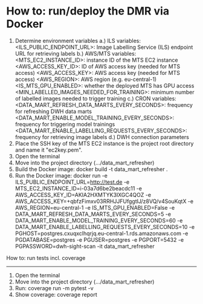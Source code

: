 How to: run/deploy the DMR via Docker
=====================================

1. Determine environment variables 
   a.) ILS variables:
      <ILS_PUBLIC_ENDPOINT_URL>: Image Labelling Service (ILS) endpoint URL for retrieving labels
   b.) AWS/MTS variables:
      <MTS_EC2_INSTANCE_ID>: instance ID of the MTS EC2 instance
      <AWS_ACCESS_KEY_ID>: ID of AWS access key (needed for MTS access)
      <AWS_ACCESS_KEY>: AWS access key (needed for MTS access)
      <AWS_REGION>: AWS region (e.g. eu-central-1)
      <IS_MTS_GPU_ENABLED>: whether the deployed MTS has GPU access
      <MIN_LABELLED_IMAGES_NEEDED_FOR_TRAINING>: minimum number of labelled images needed to trigger training
   c.) CRON variables:
      <DATA_MART_REFRESH_DATA_MARTS_EVERY_SECONDS>: frequency for refreshing DWH data marts
      <DATA_MART_ENABLE_MODEL_TRAINING_EVERY_SECONDS>: frequency for triggering model trainings
      <DATA_MART_ENABLE_LABELLING_REQUESTS_EVERY_SECONDS>: frequency for retrieving image labels
   d.) DWH connection parameters
      <PGHOST>
      <PGDATABASE>
      <PGUSER>
      <PGPORT>
      <PGPASSWORD>
2. Place the SSH key of the MTS EC2 instance is the project root directory and name it "ec2key.pem".
3. Open the terminal
4. Move into the project directory (.../data_mart_refresher)
5. Build the Docker image: docker build -t data_mart_refresher .
6. Run the Docker image:
   docker run 
   -e ILS_PUBLIC_ENDPOINT_URL=http://test.de
   -e MTS_EC2_INSTANCE_ID=i-03a7d6be2beacdc11
   -e AWS_ACCESS_KEY_ID=AKIA2HXMTYK3IXGC4QOZ
   -e AWS_ACCESS_KEY=+qbfzFimxv03RRHJJFUfggtIJ/z8VQ/v4SouKqtX
   -e AWS_REGION=eu-central-1
   -e IS_MTS_GPU_ENABLED=False
   -e DATA_MART_REFRESH_DATA_MARTS_EVERY_SECONDS=5
   -e DATA_MART_ENABLE_MODEL_TRAINING_EVERY_SECONDS=60
   -e DATA_MART_ENABLE_LABELLING_REQUESTS_EVERY_SECONDS=10
   -e PGHOST=postgres.cxuqxclhqrjq.eu-central-1.rds.amazonaws.com
   -e PGDATABASE=postgres
   -e PGUSER=postgres
   -e PGPORT=5432
   -e PGPASSWORD=dwh-sight-scan
   -it data_mart_refresher


How to: run tests incl. coverage

---

1. Open the terminal
2. Move into the project directory (.../data_mart_refresher)
3. Run: coverage run -m pytest -v
4. Show coverage: coverage report
